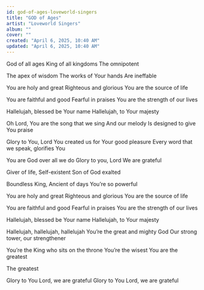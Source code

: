 ```yaml
---
id: god-of-ages-loveworld-singers
title: "GOD of Ages"
artist: "Loveworld Singers"
album: ""
cover: ""
created: "April 6, 2025, 10:40 AM"
updated: "April 6, 2025, 10:40 AM"
---
```


God of all ages
King of all kingdoms
The omnipotent

The apex of wisdom
The works of Your hands
Are ineffable

You are holy and great
Righteous and glorious
You are the source of life

You are faithful and good
Fearful in praises
You are the strength of our lives

Hallelujah, blessed be Your name
Hallelujah, to Your majesty

Oh Lord, You are the song that we sing
And our melody
Is designed to give You praise

Glory to You, Lord
You created us for Your good pleasure
Every word that we speak, glorifies You

You are God over all we do
Glory to you, Lord
We are grateful


Giver of life, Self-existent
Son of God exalted

Boundless King, Ancient of days
You’re so powerful

You are holy and great
Righteous and glorious
You are the source of life

You are faithful and good
Fearful in praises
You are the strength of our lives

Hallelujah, blessed be Your name
Hallelujah, to Your majesty

Hallelujah, hallelujah, hallelujah
You’re the great and mighty God
Our strong tower, our strengthener

You’re the King who sits on the throne
You’re the wisest
You are the greatest

The greatest

Glory to You Lord, we are grateful
Glory to You Lord, we are grateful
